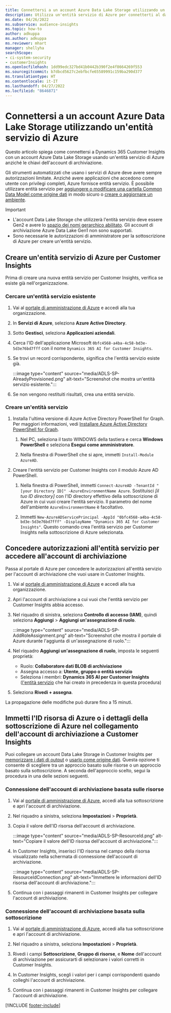 ```yaml
---
title: Connettersi a un account Azure Data Lake Storage utilizzando un'entità servizio
description: Utilizza un'entità servizio di Azure per connetterti al data lake.
ms.date: 04/26/2022
ms.subservice: audience-insights
ms.topic: how-to
author: adkuppa
ms.author: adkuppa
ms.reviewer: mhart
manager: shellyha
searchScope:
- ci-system-security
- customerInsights
ms.openlocfilehash: 1dd99edc327bd41b0442b390f2e4f8664269f553
ms.sourcegitcommit: b7dbcd5627c2ebfbcfe65589991c159ba290d377
ms.translationtype: HT
ms.contentlocale: it-IT
ms.lasthandoff: 04/27/2022
ms.locfileid: "8646871"
---
```

# <a name="connect-to-an-azure-data-lake-storage-account-by-using-an-azure-service-principal"></a>Connettersi a un account Azure Data Lake Storage utilizzando un'entità servizio di Azure

Questo articolo spiega come connettersi a Dynamics 365 Customer Insights con un account Azure Data Lake Storage usando un'entità servizio di Azure anziché le chiavi dell'account di archiviazione. 

Gli strumenti automatizzati che usano i servizi di Azure deve avere sempre autorizzazioni limitate. Anziché avere applicazioni che accedono come utente con privilegi completi, Azure fornisce entità servizio. È possibile utilizzare entità servizio per [aggiungere o modificare una cartella Common Data Model come origine dati](connect-common-data-model.md) in modo sicuro o [creare o aggiornare un ambiente](create-environment.md).

> [!IMPORTANT]
> - L'account Data Lake Storage che utilizzerà l'entità servizio deve essere Gen2 e avere lo [spazio dei nomi gerarchico abilitato](/azure/storage/blobs/data-lake-storage-namespace). Gli account di archiviazione Azure Data Lake Gen1 non sono supportati.
> - Sono necessarie le autorizzazioni di amministratore per la sottoscrizione di Azure per creare un'entità servizio.

## <a name="create-an-azure-service-principal-for-customer-insights"></a>Creare un'entità servizio di Azure per Customer Insights

Prima di creare una nuova entità servizio per Customer Insights, verifica se esiste già nell'organizzazione.

### <a name="look-for-an-existing-service-principal"></a>Cercare un'entità servizio esistente

1. Vai al [portale di amministrazione di Azure](https://portal.azure.com) e accedi alla tua organizzazione.

2. In **Servizi di Azure**, seleziona **Azure Active Directory**.

3. Sotto **Gestisci**, seleziona **Applicazioni aziendali**.

4. Cerca l'ID dell'applicazione Microsoft `0bfc4568-a4ba-4c58-bd3e-5d3e76bd7fff` con il nome `Dynamics 365 AI for Customer Insights`.

5. Se trovi un record corrispondente, significa che l'entità servizio esiste già. 
   
   :::image type="content" source="media/ADLS-SP-AlreadyProvisioned.png" alt-text="Screenshot che mostra un'entità servizio esistente.":::
   
6. Se non vengono restituiti risultati, crea una entità servizio.

### <a name="create-a-new-service-principal"></a>Creare un'entità servizio

1. Installa l'ultima versione di Azure Active Directory PowerShell for Graph. Per maggiori informazioni, vedi [Installare Azure Active Directory PowerShell for Graph](/powershell/azure/active-directory/install-adv2).

   1. Nel PC, seleziona il tasto WINDOWS della tastiera e cerca **Windows PowerShell** e seleziona **Esegui come amministratore**.
   
   1. Nella finestra di PowerShell che si apre, immetti `Install-Module AzureAD`.

2. Creare l'entità servizio per Customer Insights con il modulo Azure AD PowerShell.

   1. Nella finestra di PowerShell, immetti `Connect-AzureAD -TenantId "[your Directory ID]" -AzureEnvironmentName Azure`. Sostituisci *[il tuo ID directory]* con l'ID directory effettivo della sottoscrizione di Azure in cui vuoi creare l'entità servizio. Il parametro del nome dell'ambiente `AzureEnvironmentName` è facoltativo.
  
   1. Immetti `New-AzureADServicePrincipal -AppId "0bfc4568-a4ba-4c58-bd3e-5d3e76bd7fff" -DisplayName "Dynamics 365 AI for Customer Insights"`. Questo comando crea l'entità servizio per Customer Insights nella sottoscrizione di Azure selezionata. 

## <a name="grant-permissions-to-the-service-principal-to-access-the-storage-account"></a>Concedere autorizzazioni all'entità servizio per accedere all'account di archiviazione

Passa al portale di Azure per concedere le autorizzazioni all'entità servizio per l'account di archiviazione che vuoi usare in Customer Insights.

1. Vai al [portale di amministrazione di Azure](https://portal.azure.com) e accedi alla tua organizzazione.

1. Apri l'account di archiviazione a cui vuoi che l'entità servizio per Customer Insights abbia accesso.

1. Nel riquadro di sinistra, seleziona **Controllo di accesso (IAM)**, quindi seleziona **Aggiungi** > **Aggiungi un'assegnazione di ruolo**.

   :::image type="content" source="media/ADLS-SP-AddRoleAssignment.png" alt-text="Screenshot che mostra il portale di Azure durante l'aggiunta di un'assegnazione di ruolo.":::

1. Nel riquadro **Aggiungi un'assegnazione di ruolo**, imposta le seguenti proprietà:
   - Ruolo: **Collaboratore dati BLOB di archiviazione**
   - Assegna accesso a: **Utente, gruppo o entità servizio**
   - Seleziona i membri: **Dynamics 365 AI per Customer Insights** ([l'entità servizio](#create-a-new-service-principal) che hai creato in precedenza in questa procedura)

1.  Seleziona **Rivedi + assegna**.

La propagazione delle modifiche può durare fino a 15 minuti.

## <a name="enter-the-azure-resource-id-or-the-azure-subscription-details-in-the-storage-account-attachment-to-customer-insights"></a>Immetti l'ID risorsa di Azure o i dettagli della sottoscrizione di Azure nel collegamento dell'account di archiviazione a Customer Insights

Puoi collegare un account Data Lake Storage in Customer Insights per [memorizzare i dati di output](manage-environments.md) o [usarlo come origine dati](connect-dataverse-managed-lake.md). Questa opzione ti consente di scegliere tra un approccio basato sulle risorse o un approccio basato sulla sottoscrizione. A seconda dell'approccio scelto, segui la procedura in una delle sezioni seguenti.

### <a name="resource-based-storage-account-connection"></a>Connessione dell'account di archiviazione basata sulle risorse

1. Vai al [portale di amministrazione di Azure](https://portal.azure.com), accedi alla tua sottoscrizione e apri l'account di archiviazione.

1. Nel riquadro a sinistra, seleziona **Impostazioni** > **Proprietà**.

1. Copia il valore dell'ID risorsa dell'account di archiviazione.

   :::image type="content" source="media/ADLS-SP-ResourceId.png" alt-text="Copiare il valore dell'ID risorsa dell'account di archiviazione.":::

1. In Customer Insights, inserisci l'ID risorsa nel campo della risorsa visualizzato nella schermata di connessione dell'account di archiviazione.

   :::image type="content" source="media/ADLS-SP-ResourceIdConnection.png" alt-text="Immettere le informazioni dell'ID risorsa dell'account di archiviazione.":::   

1. Continua con i passaggi rimanenti in Customer Insights per collegare l'account di archiviazione.

### <a name="subscription-based-storage-account-connection"></a>Connessione dell'account di archiviazione basata sulla sottoscrizione

1. Vai al [portale di amministrazione di Azure](https://portal.azure.com), accedi alla tua sottoscrizione e apri l'account di archiviazione.

1. Nel riquadro a sinistra, seleziona **Impostazioni** > **Proprietà**.

1. Rivedi i campi **Sottoscrizione**, **Gruppo di risorse**, e **Nome** dell'account di archiviazione per assicurarti di selezionare i valori corretti in Customer Insights.

1. In Customer Insights, scegli i valori per i campi corrispondenti quando colleghi l'account di archiviazione.

1. Continua con i passaggi rimanenti in Customer Insights per collegare l'account di archiviazione.


[!INCLUDE [footer-include](includes/footer-banner.md)]
